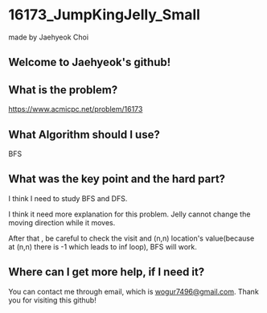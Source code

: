 # 16173_JumpKingJelly_Small

made by Jaehyeok Choi

## Welcome to Jaehyeok's github!

## What is the problem?

https://www.acmicpc.net/problem/16173

## What Algorithm should I use?

BFS

## What was the key point and the hard part?

I think I need to study BFS and DFS.

I think it need more explanation for this problem. Jelly cannot change the moving direction while it moves.

After that , be careful to check the visit and (n,n) location's value(because at (n,n) there is -1 which leads to inf loop), BFS will work.

## Where can I get more help, if I need it?

You can contact me through email, which is wogur7496@gmail.com.
Thank you for visiting this github!
